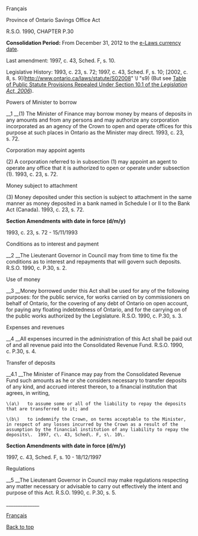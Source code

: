 [<a id="Top"></a>Français](http://www.ontario.ca/fr/lois/loi/90p30)

Province of Ontario Savings Office Act

R\.S\.O\. 1990, CHAPTER P\.30

__Consolidation Period:__  From December 31, 2012 to the [e\-Laws currency date](http://www.e-laws.gov.on.ca/navigation?file=currencyDates&lang=en)\.

Last amendment: 1997, c\. 43, Sched\. F, s\. 10\.

Legislative History: 1993, c\. 23, s\. 72; 1997, c\. 43, Sched\. F, s\. 10; [2002, c\. 8, s\. 9](http://www.ontario.ca/laws/statute/S02008" \l "s9) \(But see [Table of Public Statute Provisions Repealed Under Section 10\.1 of the *Legislation Act, 2006*](http://www.ontario.ca/laws/public-statute-provisions-repealed-under-section-101-legislation-act-2006)\)\.

Powers of Minister to borrow

__1 __\(1\) The Minister of Finance may borrow money by means of deposits in any amounts and from any persons and may authorize any corporation incorporated as an agency of the Crown to open and operate offices for this purpose at such places in Ontario as the Minister may direct\.  1993, c\. 23, s\. 72\.

Corporation may appoint agents

\(2\) A corporation referred to in subsection \(1\) may appoint an agent to operate any office that it is authorized to open or operate under subsection \(1\)\.  1993, c\. 23, s\. 72\.

Money subject to attachment

\(3\) Money deposited under this section is subject to attachment in the same manner as money deposited in a bank named in Schedule I or II to the Bank Act \(Canada\)\.  1993, c\. 23, s\. 72\.

__Section Amendments with date in force \(d/m/y\)__

1993, c\. 23, s\. 72 \- 15/11/1993

Conditions as to interest and payment

__2 __The Lieutenant Governor in Council may from time to time fix the conditions as to interest and repayments that will govern such deposits\.  R\.S\.O\. 1990, c\. P\.30, s\. 2\.

Use of money

__3 __Money borrowed under this Act shall be used for any of the following purposes: for the public service, for works carried on by commissioners on behalf of Ontario, for the covering of any debt of Ontario on open account, for paying any floating indebtedness of Ontario, and for the carrying on of the public works authorized by the Legislature\.  R\.S\.O\. 1990, c\. P\.30, s\. 3\.

Expenses and revenues

__4 __All expenses incurred in the administration of this Act shall be paid out of and all revenue paid into the Consolidated Revenue Fund\.  R\.S\.O\. 1990, c\. P\.30, s\. 4\.

Transfer of deposits

__4\.1 __The Minister of Finance may pay from the Consolidated Revenue Fund such amounts as he or she considers necessary to transfer deposits of any kind, and accrued interest thereon, to a financial institution that agrees, in writing,

	\(a\)	to assume some or all of the liability to repay the deposits that are transferred to it; and

	\(b\)	to indemnify the Crown, on terms acceptable to the Minister, in respect of any losses incurred by the Crown as a result of the assumption by the financial institution of any liability to repay the deposits\.  1997, c\. 43, Sched\. F, s\. 10\.

__Section Amendments with date in force \(d/m/y\)__

1997, c\. 43, Sched\. F, s\. 10 \- 18/12/1997

Regulations

__5 __The Lieutenant Governor in Council may make regulations respecting any matter necessary or advisable to carry out effectively the intent and purpose of this Act\.  R\.S\.O\. 1990, c\. P\.30, s\. 5\.

\_\_\_\_\_\_\_\_\_\_\_\_\_\_

[Français](http://www.ontario.ca/fr/lois/loi/90p30)

[Back to top](#Top)

